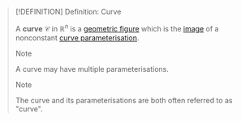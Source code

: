 >[!DEFINITION] Definition: Curve
>
>A **curve** $\mathcal{C}$ in $\mathbb{R}^n$ is a [geometric figure](../../Geometric%20Figure.md) which is the [image](../../../Analysis/Functions/index.md) of a nonconstant [curve parameterisation](../../../Analysis/Real%20Analysis/Real%20Vector%20Functions/Parametric%20Curves/Parametric%20Curve.md).
>
>>[!NOTE]
>>
>>A curve may have multiple parameterisations.
>>
>
>>[!NOTE]
>>
>>The curve and its parameterisations are both often referred to as "curve".
>>
>